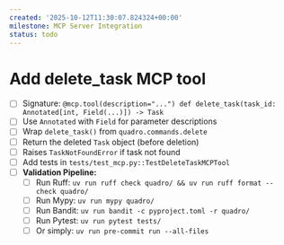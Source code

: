 ```yaml
---
created: '2025-10-12T11:30:07.824324+00:00'
milestone: MCP Server Integration
status: todo
---
```


# Add delete_task MCP tool

- [ ] Signature: `@mcp.tool(description="...") def delete_task(task_id: Annotated[int, Field(...)]) -> Task`
- [ ] Use `Annotated` with `Field` for parameter descriptions
- [ ] Wrap `delete_task()` from `quadro.commands.delete`
- [ ] Return the deleted `Task` object (before deletion)
- [ ] Raises `TaskNotFoundError` if task not found
- [ ] Add tests in `tests/test_mcp.py::TestDeleteTaskMCPTool`
- [ ] **Validation Pipeline:**
  - [ ] Run Ruff: `uv run ruff check quadro/ && uv run ruff format --check quadro/`
  - [ ] Run Mypy: `uv run mypy quadro/`
  - [ ] Run Bandit: `uv run bandit -c pyproject.toml -r quadro/`
  - [ ] Run Pytest: `uv run pytest tests/`
  - [ ] Or simply: `uv run pre-commit run --all-files`
